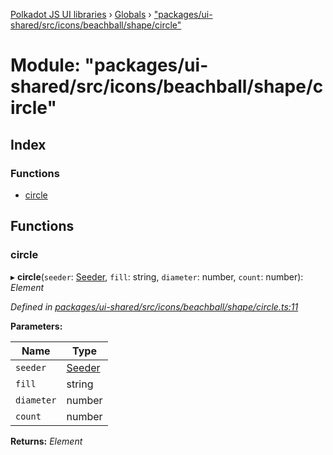 [Polkadot JS UI libraries](../README.md) › [Globals](../globals.md) › ["packages/ui-shared/src/icons/beachball/shape/circle"](_packages_ui_shared_src_icons_beachball_shape_circle_.md)

# Module: "packages/ui-shared/src/icons/beachball/shape/circle"

## Index

### Functions

* [circle](_packages_ui_shared_src_icons_beachball_shape_circle_.md#circle)

## Functions

###  circle

▸ **circle**(`seeder`: [Seeder](_packages_ui_shared_src_icons_beachball_types_.md#seeder), `fill`: string, `diameter`: number, `count`: number): *Element*

*Defined in [packages/ui-shared/src/icons/beachball/shape/circle.ts:11](https://github.com/polkadot-js/ui/blob/11f560727/packages/ui-shared/src/icons/beachball/shape/circle.ts#L11)*

**Parameters:**

Name | Type |
------ | ------ |
`seeder` | [Seeder](_packages_ui_shared_src_icons_beachball_types_.md#seeder) |
`fill` | string |
`diameter` | number |
`count` | number |

**Returns:** *Element*
